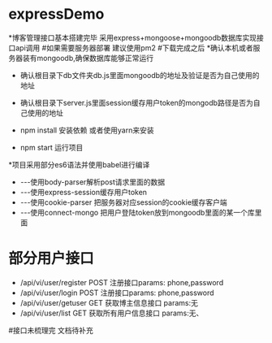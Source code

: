 # expressDemo

*博客管理接口基本搭建完毕 采用express+mongoose+mongoodb数据库实现接口api调用
#如果需要服务器部署 建议使用pm2
#下载完成之后
*确认本机或者服务器装有mongoodb,确保数据库能够正常运行
* 确认根目录下db文件夹db.js里面mongoodb的地址及验证是否为自己使用的地址
* 确认根目录下server.js里面session缓存用户token的mongodb路径是否为自己使用的地址

* npm install 安装依赖 或者使用yarn来安装
* npm start 运行项目

*项目采用部分es6语法并使用babel进行编译
* ---使用body-parser解析post请求里面的数据
* ---使用express-session缓存用户token
* ---使用cookie-parser 把服务器对应session的cookie缓存客户端
* ---使用connect-mongo 把用户登陆token放到mongoodb里面的某一个库里面

# 部分用户接口
* /api/vi/user/register POST 注册接口params: phone,password
* /api/vi/user/login POST 注册接口params: phone,password
* /api/vi/user/getuser GET 获取博主信息接口 params:无
* /api/vi/user/list GET 获取所有用户信息接口 params:无、


#接口未梳理完 文档待补充
